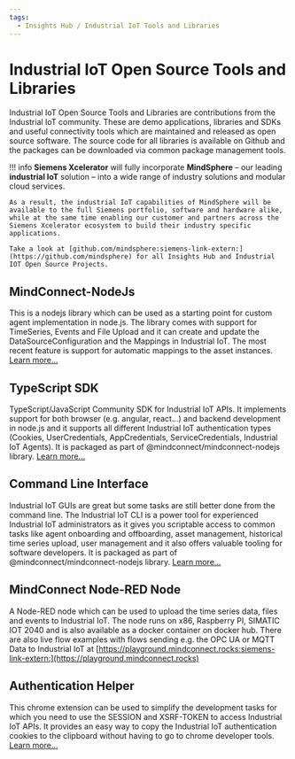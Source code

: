 ```yaml
---
tags: 
  - Insights Hub / Industrial IoT Tools and Libraries
---
```


# Industrial IoT Open Source Tools and Libraries

Industrial IoT Open Source Tools and Libraries are contributions from the Industrial IoT community. These are demo applications, libraries and SDKs and useful connectivity tools which are maintained and released as open source software. The source code for all libraries is available on  Github and the packages can be downloaded via common package management tools.

!!! info
    **Siemens Xcelerator** will fully incorporate **MindSphere** – our leading **industrial IoT** solution – into a wide range of industry solutions and modular cloud services.

    As a result, the industrial IoT capabilities of MindSphere will be available to the full Siemens portfolio, software and hardware alike, while at the same time enabling our customer and partners across the Siemens Xcelerator ecosystem to build their industry specific applications.

    Take a look at [github.com/mindsphere:siemens-link-extern:](https://github.com/mindsphere) for all Insights Hub and Industrial IOT Open Source Projects.

## MindConnect-NodeJs

This is a nodejs library which can be used as a starting point for custom agent implementation in node.js. The library comes with support for TimeSeries, Events and File Upload and it can create and update the DataSourceConfiguration and the Mappings in Industrial IoT. The most recent feature is support for automatic mappings to the asset instances. [Learn more...](./mindconnect-nodejs/index.md)

## TypeScript SDK

TypeScript/JavaScript Community SDK for Industrial IoT APIs. It implements support for both browser (e.g. angular, react...) and backend development in node.js and it supports all different Industrial IoT authentication types (Cookies, UserCredentials, AppCredentials, ServiceCredentials, Industrial IoT Agents). It is packaged as part of @mindconnect/mindconnect-nodejs library. [Learn more...](./mindconnect-nodejs/sdk/index.md)

## Command Line Interface

Industrial IoT GUIs are great but some tasks are still better done from the command line. The Industrial IoT CLI is a power tool for experienced Industrial IoT administrators as it gives you scriptable access to common tasks like agent onboarding and offboarding, asset management, historical time series upload, user management and it also offers valuable tooling for software developers.
It is packaged as part of @mindconnect/mindconnect-nodejs library. [Learn more...](./mindconnect-nodejs/cli/index.md)

## MindConnect Node-RED Node

A Node-RED node which can be used to upload the time series data, files and events to Industrial IoT. The node runs on x86, Raspberry PI, SIMATIC IOT 2040 and is also available as a docker container on docker hub.
There are also live flow examples with flows sending e.g. the OPC UA or MQTT Data to Industrial IoT at [https://playground.mindconnect.rocks:siemens-link-extern:](https://playground.mindconnect.rocks)

## Authentication Helper

This chrome extension can be used to simplify the development tasks for which you need to use the SESSION and XSRF-TOKEN to access Industrial IoT APIs. It provides an easy way to copy the Industrial IoT authentication cookies to the clipboard without having to go to chrome developer tools. [Learn more...](./mindsphere-auth-helper/index.md)
